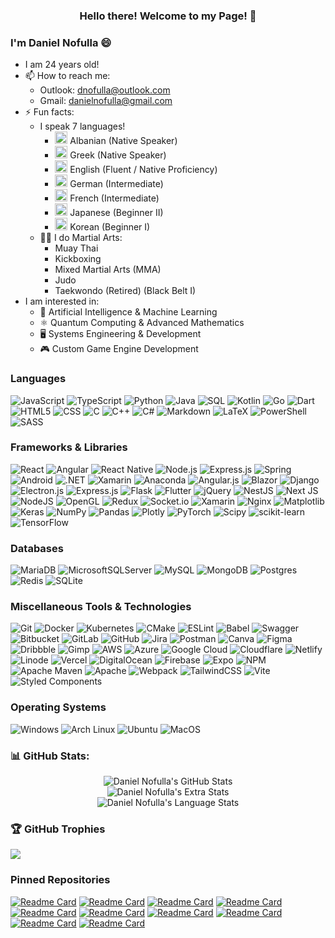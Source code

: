 <h3 align="center">Hello there! Welcome to my Page! 👋</h3>

### I'm Daniel Nofulla 😄

- I am 24 years old!
- 📫 How to reach me: 
  - Outlook: <a href="mailto:dnofulla@outlook.com">dnofulla@outlook.com</a>
  - Gmail: <a href="mailto:danielnofulla@gmail.com">danielnofulla@gmail.com</a>
- ⚡ Fun facts: 
  - I speak 7 languages! 
    - <img src="https://cdn.britannica.com/00/6200-004-42B7690E/Flag-Albania.jpg" width="20px" /> Albanian (Native Speaker)
    - <img src="https://upload.wikimedia.org/wikipedia/commons/thumb/5/5c/Flag_of_Greece.svg/640px-Flag_of_Greece.svg.png" width="20px" /> Greek (Native Speaker)
    - <img src="https://upload.wikimedia.org/wikipedia/en/thumb/a/a4/Flag_of_the_United_States.svg/1200px-Flag_of_the_United_States.svg.png" width="20px" /> English (Fluent / Native Proficiency)
    - <img src="https://upload.wikimedia.org/wikipedia/en/thumb/b/ba/Flag_of_Germany.svg/1200px-Flag_of_Germany.svg.png" width="20px" /> German (Intermediate)
    - <img src="https://upload.wikimedia.org/wikipedia/en/thumb/c/c3/Flag_of_France.svg/1200px-Flag_of_France.svg.png" width="20px" /> French (Intermediate)
    - <img src="https://upload.wikimedia.org/wikipedia/en/thumb/9/9e/Flag_of_Japan.svg/800px-Flag_of_Japan.svg.png" width="20px" /> Japanese (Beginner II)
    - <img src="https://asiasociety.org/sites/default/files/styles/1200w/public/K/korean-flag.jpg" width="20px" /> Korean (Beginner I)
  - 🥋🥊 I do Martial Arts:
    - Muay Thai
    - Kickboxing
    - Mixed Martial Arts (MMA)
    - Judo
    - Taekwondo (Retired) (Black Belt I)
- I am interested in:
  -  🤖 Artificial Intelligence & Machine Learning
  -  ⚛️ Quantum Computing & Advanced Mathematics
  -  🖥️ Systems Engineering & Development
  -  🎮 Custom Game Engine Development


### Languages

![JavaScript](https://img.shields.io/badge/JavaScript-F7DF1E?style=for-the-badge&logo=javascript&logoColor=black)
![TypeScript](https://img.shields.io/badge/TypeScript-007ACC?style=for-the-badge&logo=typescript&logoColor=white)
![Python](https://img.shields.io/badge/python-3670A0?style=for-the-badge&logo=python&logoColor=ffdd54)
![Java](https://img.shields.io/badge/Java-ED8B00?style=for-the-badge&logo=java&logoColor=white)
![SQL](https://img.shields.io/badge/-SQL-00000F?style=for-the-badge&logo=Microsoft-SQL-Server&logoColor=white)
![Kotlin](https://img.shields.io/badge/kotlin-%237F52FF.svg?style=for-the-badge&logo=kotlin&logoColor=white) 
![Go](https://img.shields.io/badge/go-%2300ADD8.svg?style=for-the-badge&logo=go&logoColor=white) 
![Dart](https://img.shields.io/badge/dart-%230175C2.svg?style=for-the-badge&logo=dart&logoColor=white) 
![HTML5](https://img.shields.io/badge/html5-%23E34F26.svg?style=for-the-badge&logo=html5&logoColor=white) 
![CSS](https://img.shields.io/badge/CSS3-1572B6?style=for-the-badge&logo=css3&logoColor=white)
![C](https://img.shields.io/badge/C-00599C?style=for-the-badge&logo=c&logoColor=white)
![C++](https://img.shields.io/badge/C%2B%2B-00599C?style=for-the-badge&logo=c%2B%2B&logoColor=white)
![C#](https://img.shields.io/badge/C%23-239120?style=for-the-badge&logo=c-sharp&logoColor=white)
![Markdown](https://img.shields.io/badge/markdown-%23000000.svg?style=for-the-badge&logo=markdown&logoColor=white) 
![LaTeX](https://img.shields.io/badge/latex-%23008080.svg?style=for-the-badge&logo=latex&logoColor=white)
![PowerShell](https://img.shields.io/badge/PowerShell-%235391FE.svg?style=for-the-badge&logo=powershell&logoColor=white)
![SASS](https://img.shields.io/badge/SASS-hotpink.svg?style=for-the-badge&logo=SASS&logoColor=white) 


### Frameworks & Libraries
![React](https://img.shields.io/badge/React-20232A?style=for-the-badge&logo=react&logoColor=61DAFB)
![Angular](https://img.shields.io/badge/Angular-DD0031?style=for-the-badge&logo=angular&logoColor=white)
![React Native](https://img.shields.io/badge/React_Native-20232A?style=for-the-badge&logo=react&logoColor=61DAFB)
![Node.js](https://img.shields.io/badge/Node.js-43853D?style=for-the-badge&logo=node.js&logoColor=white)
![Express.js](https://img.shields.io/badge/Express.js-404D59?style=for-the-badge)
![Spring](https://img.shields.io/badge/spring-%236DB33F.svg?style=for-the-badge&logo=spring&logoColor=white) 
![Android](https://img.shields.io/badge/Android-3DDC84?style=for-the-badge&logo=android&logoColor=white)
![.NET](https://img.shields.io/badge/.NET-5C2D91?style=for-the-badge&logo=.net&logoColor=white)
![Xamarin](https://img.shields.io/badge/Xamarin-3498DB?style=for-the-badge&logo=xamarin&logoColor=white)
![Anaconda](https://img.shields.io/badge/Anaconda-%2344A833.svg?style=for-the-badge&logo=anaconda&logoColor=white) 
![Angular.js](https://img.shields.io/badge/angular.js-%23E23237.svg?style=for-the-badge&logo=angularjs&logoColor=white) 
![Blazor](https://img.shields.io/badge/blazor-%235C2D91.svg?style=for-the-badge&logo=blazor&logoColor=white) 
![Django](https://img.shields.io/badge/django-%23092E20.svg?style=for-the-badge&logo=django&logoColor=white) 
![Electron.js](https://img.shields.io/badge/Electron-191970?style=for-the-badge&logo=Electron&logoColor=white) 
![Express.js](https://img.shields.io/badge/express.js-%23404d59.svg?style=for-the-badge&logo=express&logoColor=%2361DAFB) 
![Flask](https://img.shields.io/badge/flask-%23000.svg?style=for-the-badge&logo=flask&logoColor=white) 
![Flutter](https://img.shields.io/badge/Flutter-%2302569B.svg?style=for-the-badge&logo=Flutter&logoColor=white) 
![jQuery](https://img.shields.io/badge/jquery-%230769AD.svg?style=for-the-badge&logo=jquery&logoColor=white) 
![NestJS](https://img.shields.io/badge/nestjs-%23E0234E.svg?style=for-the-badge&logo=nestjs&logoColor=white) 
![Next JS](https://img.shields.io/badge/Next-black?style=for-the-badge&logo=next.js&logoColor=white) 
![NodeJS](https://img.shields.io/badge/node.js-6DA55F?style=for-the-badge&logo=node.js&logoColor=white) 
![OpenGL](https://img.shields.io/badge/OpenGL-%23FFFFFF.svg?style=for-the-badge&logo=opengl)
![Redux](https://img.shields.io/badge/redux-%23593d88.svg?style=for-the-badge&logo=redux&logoColor=white) 
![Socket.io](https://img.shields.io/badge/Socket.io-black?style=for-the-badge&logo=socket.io&badgeColor=010101) 
![Xamarin](https://img.shields.io/badge/Xamarin-3199DC?style=for-the-badge&logo=xamarin&logoColor=white) 
![Nginx](https://img.shields.io/badge/nginx-%23009639.svg?style=for-the-badge&logo=nginx&logoColor=white) 
![Matplotlib](https://img.shields.io/badge/Matplotlib-%23ffffff.svg?style=for-the-badge&logo=Matplotlib&logoColor=black) 
![Keras](https://img.shields.io/badge/Keras-%23D00000.svg?style=for-the-badge&logo=Keras&logoColor=white) 
![NumPy](https://img.shields.io/badge/numpy-%23013243.svg?style=for-the-badge&logo=numpy&logoColor=white) 
![Pandas](https://img.shields.io/badge/pandas-%23150458.svg?style=for-the-badge&logo=pandas&logoColor=white) 
![Plotly](https://img.shields.io/badge/Plotly-%233F4F75.svg?style=for-the-badge&logo=plotly&logoColor=white) 
![PyTorch](https://img.shields.io/badge/PyTorch-%23EE4C2C.svg?style=for-the-badge&logo=PyTorch&logoColor=white) 
![Scipy](https://img.shields.io/badge/SciPy-%230C55A5.svg?style=for-the-badge&logo=scipy&logoColor=%white) 
![scikit-learn](https://img.shields.io/badge/scikit--learn-%23F7931E.svg?style=for-the-badge&logo=scikit-learn&logoColor=white) 
![TensorFlow](https://img.shields.io/badge/TensorFlow-%23FF6F00.svg?style=for-the-badge&logo=TensorFlow&logoColor=white) 


### Databases
![MariaDB](https://img.shields.io/badge/MariaDB-003545?style=for-the-badge&logo=mariadb&logoColor=white) 
![MicrosoftSQLServer](https://img.shields.io/badge/Microsoft%20SQL%20Server-CC2927?style=for-the-badge&logo=microsoft%20sql%20server&logoColor=white) 
![MySQL](https://img.shields.io/badge/mysql-4479A1.svg?style=for-the-badge&logo=mysql&logoColor=white) 
![MongoDB](https://img.shields.io/badge/MongoDB-%234ea94b.svg?style=for-the-badge&logo=mongodb&logoColor=white) 
![Postgres](https://img.shields.io/badge/postgres-%23316192.svg?style=for-the-badge&logo=postgresql&logoColor=white) 
![Redis](https://img.shields.io/badge/redis-%23DD0031.svg?style=for-the-badge&logo=redis&logoColor=white) 
![SQLite](https://img.shields.io/badge/sqlite-%2307405e.svg?style=for-the-badge&logo=sqlite&logoColor=white) 

### Miscellaneous Tools & Technologies
![Git](https://img.shields.io/badge/git-%23F05033.svg?style=for-the-badge&logo=git&logoColor=white) 
![Docker](https://img.shields.io/badge/docker-%230db7ed.svg?style=for-the-badge&logo=docker&logoColor=white)
![Kubernetes](https://img.shields.io/badge/kubernetes-%23326ce5.svg?style=for-the-badge&logo=kubernetes&logoColor=white)
![CMake](https://img.shields.io/badge/CMake-%23008FBA.svg?style=for-the-badge&logo=cmake&logoColor=white)
![ESLint](https://img.shields.io/badge/ESLint-4B3263?style=for-the-badge&logo=eslint&logoColor=white) 
![Babel](https://img.shields.io/badge/Babel-F9DC3e?style=for-the-badge&logo=babel&logoColor=black) 
![Swagger](https://img.shields.io/badge/-Swagger-%23Clojure?style=for-the-badge&logo=swagger&logoColor=white)
![Bitbucket](https://img.shields.io/badge/bitbucket-%230047B3.svg?style=for-the-badge&logo=bitbucket&logoColor=white) 
![GitLab](https://img.shields.io/badge/gitlab-%23181717.svg?style=for-the-badge&logo=gitlab&logoColor=white) 
![GitHub](https://img.shields.io/badge/github-%23121011.svg?style=for-the-badge&logo=github&logoColor=white)
![Jira](https://img.shields.io/badge/jira-%230A0FFF.svg?style=for-the-badge&logo=jira&logoColor=white) 
![Postman](https://img.shields.io/badge/Postman-FF6C37?style=for-the-badge&logo=postman&logoColor=white)
![Canva](https://img.shields.io/badge/Canva-%2300C4CC.svg?style=for-the-badge&logo=Canva&logoColor=white) 
![Figma](https://img.shields.io/badge/figma-%23F24E1E.svg?style=for-the-badge&logo=figma&logoColor=white) 
![Dribbble](https://img.shields.io/badge/Dribbble-EA4C89?style=for-the-badge&logo=dribbble&logoColor=white) 
![Gimp](https://img.shields.io/badge/Gimp-657D8B?style=for-the-badge&logo=gimp&logoColor=FFFFFF)
![AWS](https://img.shields.io/badge/AWS-%23FF9900.svg?style=for-the-badge&logo=amazon-aws&logoColor=white) 
![Azure](https://img.shields.io/badge/azure-%230072C6.svg?style=for-the-badge&logo=microsoftazure&logoColor=white) 
![Google Cloud](https://img.shields.io/badge/GoogleCloud-%234285F4.svg?style=for-the-badge&logo=google-cloud&logoColor=white) 
![Cloudflare](https://img.shields.io/badge/Cloudflare-F38020?style=for-the-badge&logo=Cloudflare&logoColor=white) 
![Netlify](https://img.shields.io/badge/netlify-%23000000.svg?style=for-the-badge&logo=netlify&logoColor=#00C7B7) 
![Linode](https://img.shields.io/badge/linode-00A95C?style=for-the-badge&logo=linode&logoColor=white) 
![Vercel](https://img.shields.io/badge/vercel-%23000000.svg?style=for-the-badge&logo=vercel&logoColor=white) 
![DigitalOcean](https://img.shields.io/badge/DigitalOcean-%230167ff.svg?style=for-the-badge&logo=digitalOcean&logoColor=white) 
![Firebase](https://img.shields.io/badge/firebase-%23039BE5.svg?style=for-the-badge&logo=firebase) 
![Expo](https://img.shields.io/badge/expo-1C1E24?style=for-the-badge&logo=expo&logoColor=#D04A37)
![NPM](https://img.shields.io/badge/NPM-%23CB3837.svg?style=for-the-badge&logo=npm&logoColor=white)
![Apache Maven](https://img.shields.io/badge/Apache%20Maven-C71A36?style=for-the-badge&logo=Apache%20Maven&logoColor=white) 
![Apache](https://img.shields.io/badge/apache-%23D42029.svg?style=for-the-badge&logo=apache&logoColor=white)
![Webpack](https://img.shields.io/badge/webpack-%238DD6F9.svg?style=for-the-badge&logo=webpack&logoColor=black)
![TailwindCSS](https://img.shields.io/badge/tailwindcss-%2338B2AC.svg?style=for-the-badge&logo=tailwind-css&logoColor=white)
![Vite](https://img.shields.io/badge/vite-%23646CFF.svg?style=for-the-badge&logo=vite&logoColor=white) 
![Styled Components](https://img.shields.io/badge/styled--components-DB7093?style=for-the-badge&logo=styled-components&logoColor=white) 

### Operating Systems
![Windows](https://img.shields.io/badge/Windows-0078D6?style=for-the-badge&logo=windows&logoColor=white)
![Arch Linux](https://img.shields.io/badge/Arch_Linux-1793D1?style=for-the-badge&logo=arch-linux&logoColor=white)
![Ubuntu](https://img.shields.io/badge/Ubuntu-E95420?style=for-the-badge&logo=ubuntu&logoColor=white)
![MacOS](https://img.shields.io/badge/mac%20os-000000?style=for-the-badge&logo=macos&logoColor=F0F0F0)

### 📊 GitHub Stats:

<p align="center">
 <img src="https://github-readme-stats.vercel.app/api?username=dnofulla&theme=transparent&hide_border=false&include_all_commits=true" alt="Daniel Nofulla's GitHub Stats" />
  <br />
 <img src="https://github-readme-streak-stats.herokuapp.com/?user=dnofulla&theme=transparent&hide_border=false" alt="Daniel Nofulla's Extra Stats" /> 
  <br />
 <img src="https://github-readme-stats.vercel.app/api/top-langs/?username=dnofulla&theme=transparent&hide_border=false&include_all_commits=true&count_private=false&size_weight=0.5&count_weight=0.5&layout=compact&langs_count=8&hide=angelscript,racket,html,css" alt="Daniel Nofulla's Language Stats" /> 
</p>

<!--
![](https://github-readme-stats.vercel.app/api?username=dnofulla&theme=react&hide_border=false&include_all_commits=true&count_private=true)
![](https://github-readme-stats.vercel.app/api/top-langs/?username=dnofulla&theme=react&hide_border=false&include_all_commits=true&count_private=true&layout=compact)
![](https://github-readme-streak-stats.herokuapp.com/?user=dnofulla&theme=react&hide_border=false)<br/>
-->

### 🏆 GitHub Trophies
![](https://github-profile-trophy.vercel.app/?username=dnofulla&theme=radical&no-frame=false&no-bg=false&margin-w=4)

### Pinned Repositories
[![Readme Card](https://github-readme-stats.vercel.app/api/pin?username=dnofulla&repo=transformer-neural-model&theme=transparent)](https://github.com/dnofulla/transformer-neural-model)
[![Readme Card](https://github-readme-stats.vercel.app/api/pin?username=dnofulla&repo=kmeans-cuda-centroids&theme=transparent)](https://github.com/dnofulla/kmeans-cuda-centroids)
[![Readme Card](https://github-readme-stats.vercel.app/api/pin?username=dnofulla&repo=marketcove-e-commerce-ui&theme=transparent)](https://github.com/dnofulla/marketcove-e-commerce-ui)
[![Readme Card](https://github-readme-stats.vercel.app/api/pin?username=dnofulla&repo=marketcove-e-commerce-backend&theme=transparent)](https://github.com/dnofulla/marketcove-e-commerce-backend)
[![Readme Card](https://github-readme-stats.vercel.app/api/pin?username=dnofulla&repo=crownflame-2d-game-engine&theme=transparent)](https://github.com/dnofulla/crownflame-2d-game-engine)
[![Readme Card](https://github-readme-stats.vercel.app/api/pin?username=dnofulla&repo=battleship-game&theme=transparent)](https://github.com/dnofulla/battleship-game)
[![Readme Card](https://github-readme-stats.vercel.app/api/pin?username=dnofulla&repo=assist-go-android&theme=transparent)](https://github.com/dnofulla/assist-go-android)
[![Readme Card](https://github-readme-stats.vercel.app/api/pin?username=dnofulla&repo=assist-go-server&theme=transparent)](https://github.com/dnofulla/assist-go-server)
[![Readme Card](https://github-readme-stats.vercel.app/api/pin?username=dnofulla&repo=sia-assembler&theme=transparent)](https://github.com/dnofulla/sia-assembler)
[![Readme Card](https://github-readme-stats.vercel.app/api/pin?username=dnofulla&repo=sia-virtual-machine&theme=transparent)](https://github.com/dnofulla/sia-virtual-machine)
